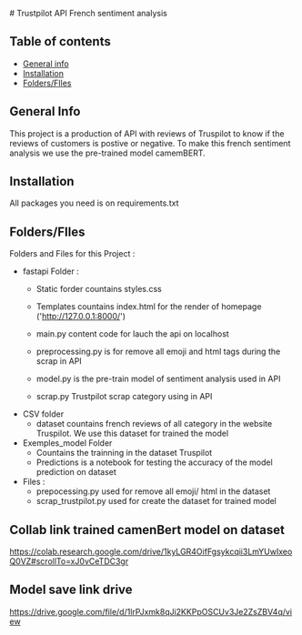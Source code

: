 # Trustpilot API French sentiment analysis
## Table of contents
* [General info](#general-info)
* [Installation](#Installation)
* [Folders/FIles](#Folders/FIles)
## General Info
This project is a production of API with reviews of Truspilot to know if the reviews of customers is postive or negative.
To make this french sentiment analysis we use the pre-trained model camemBERT.

## Installation 

All packages you need is on requirements.txt

## Folders/FIles
Folders and Files for this Project : 
 * fastapi Folder :<br>
   * Static forder countains styles.css
   * Templates  countains index.html for the render of homepage ('http://127.0.0.1:8000/')

   * main.py content code for lauch the api on localhost
   * preprocessing.py is for remove all emoji and html tags during the scrap in API
   * model.py is the pre-train model of sentiment analysis used in API
   * scrap.py Trustpilot scrap category using in API
  * CSV folder <br>
    * dataset countains french reviews of all category in the website Truspilot. We use this dataset for trained the model
 * Exemples_model Folder
   * Countains the trainning in the dataset Truspilot
   * Predictions is a notebook for testing the accuracy of the model prediction on dataset
* Files :
  * prepocessing.py used for remove all emoji/ html in the dataset
  * scrap_trustpilot.py used for create the dataset for trained model 

## Collab link trained camenBert model on dataset

https://colab.research.google.com/drive/1kyLGR4OifFgsykcqii3LmYUwIxeoQ0VZ#scrollTo=xJ0vCeTDC3gr

## Model save link drive
https://drive.google.com/file/d/1lrPJxmk8qJi2KKPpOSCUv3Je2ZsZBV4q/view
